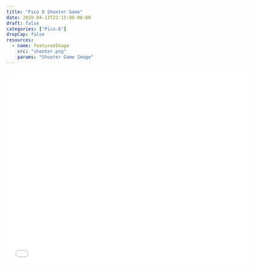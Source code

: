 ```yaml
---
title: "Pico 8 Shooter Game"
date: 2020-04-13T22:15:08-06:00
draft: false
categories: ["Pico-8"]
dropCap: false
resources:
  - name: featuredImage
    src: "shooter.png"
    params: "Shooter Game Image"
---
```


<iframe src="/pico8/main.html" width="640" height="512" frameborder="0"></iframe>
